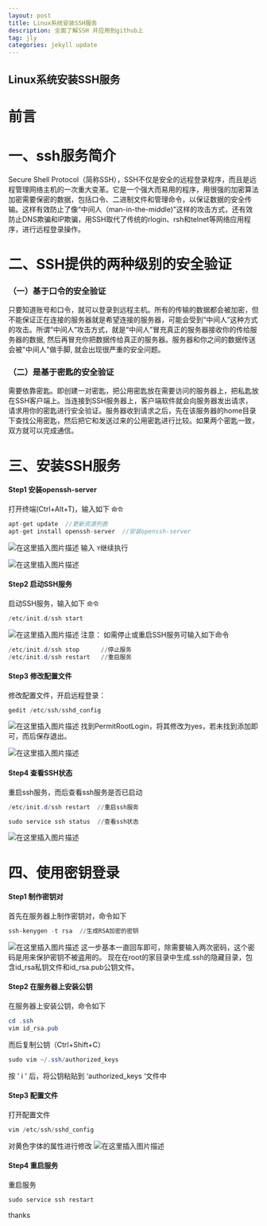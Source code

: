 ```yaml
---
layout: post
title: Linux系统安装SSH服务
description: 全面了解SSH 并应用到github上
tag: jly
categories: jekyll update
---
```

## Linux系统安装SSH服务


# 前言
# 一、ssh服务简介
Secure Shell Protocol（简称SSH），SSH不仅是安全的远程登录程序，而且是远程管理网络主机的一次重大变革。它是一个强大而易用的程序，用很强的加密算法加密需要保密的数据，包括口令、二进制文件和管理命令，以保证数据的安全传输。这样有效防止了像“中间人（man-in-the-middle)”这样的攻击方式，还有效防止DNS欺骗和IP欺骗，用SSH取代了传统的rlogin、rsh和telnet等网络应用程序，进行远程登录操作。


# 二、SSH提供的两种级别的安全验证
### （一）基于口令的安全验证
只要知道账号和口令，就可以登录到远程主机。所有的传输的数据都会被加密，但不能保证正在连接的服务器就是希望连接的服务器，可能会受到“中间人”这种方式的攻击。所谓“中间人”攻击方式，就是“中间人”冒充真正的服务器接收你的传给服务器的数据, 然后再冒充你把数据传给真正的服务器。服务器和你之间的数据传送会被"中间人"做手脚, 就会出现很严重的安全问题。

### （二）是基于密匙的安全验证
需要依靠密匙。即创建一对密匙，把公用密匙放在需要访问的服务器上，把私匙放在SSH客户端上。当连接到SSH服务器上，客户端软件就会向服务器发出请求，请求用你的密匙进行安全验证。服务器收到请求之后，先在该服务器的home目录下查找公用密匙，然后把它和发送过来的公用密匙进行比较。如果两个密匙一致，双方就可以完成通信。

# 三、安装SSH服务
#### Step1 安装openssh-server
打开终端(Ctrl+Alt+T)，输入如下 `命令`
```c
apt-get update  //更新资源列表
apt-get install openssh-server  //安装openssh-server
```
![在这里插入图片描述](https://img-blog.csdnimg.cn/20201130145134855.png?x-oss-process=image/watermark,type_ZmFuZ3poZW5naGVpdGk,shadow_10,text_aHR0cHM6Ly9ibG9nLmNzZG4ubmV0L3dlaXhpbl80NTYzMTg0NQ==,size_16,color_FFFFFF,t_70#pic_center)
输入 `Y`继续执行

![在这里插入图片描述](https://img-blog.csdnimg.cn/20201130145518899.png?x-oss-process=image/watermark,type_ZmFuZ3poZW5naGVpdGk,shadow_10,text_aHR0cHM6Ly9ibG9nLmNzZG4ubmV0L3dlaXhpbl80NTYzMTg0NQ==,size_16,color_FFFFFF,t_70#pic_center)

#### Step2 启动SSH服务
启动SSH服务，输入如下 `命令`
```c
/etc/init.d/ssh start
```

![在这里插入图片描述](https://img-blog.csdnimg.cn/20201130145803725.png#pic_center)
注意：
如需停止或重启SSH服务可输入如下命令

```powershell
/etc/init.d/ssh stop      //停止服务
/etc/init.d/ssh restart   //重启服务
```

#### Step3 修改配置文件
修改配置文件，开启远程登录：
```powershell
gedit /etc/ssh/sshd_config
```
![在这里插入图片描述](https://img-blog.csdnimg.cn/20201130153353292.png#pic_center)
找到PermitRootLogin，将其修改为yes，若未找到添加即可，而后保存退出。

![在这里插入图片描述](https://img-blog.csdnimg.cn/20201130153405546.png?x-oss-process=image/watermark,type_ZmFuZ3poZW5naGVpdGk,shadow_10,text_aHR0cHM6Ly9ibG9nLmNzZG4ubmV0L3dlaXhpbl80NTYzMTg0NQ==,size_16,color_FFFFFF,t_70#pic_center)




#### Step4 查看SSH状态
重启ssh服务，而后查看ssh服务是否已启动
```powershell
/etc/init.d/ssh restart  //重启ssh服务
```
```powershell
sudo service ssh status  //查看ssh状态
```
![在这里插入图片描述](https://img-blog.csdnimg.cn/20201130152524218.png?x-oss-process=image/watermark,type_ZmFuZ3poZW5naGVpdGk,shadow_10,text_aHR0cHM6Ly9ibG9nLmNzZG4ubmV0L3dlaXhpbl80NTYzMTg0NQ==,size_16,color_FFFFFF,t_70#pic_center)

# 四、使用密钥登录
#### Step1 制作密钥对
首先在服务器上制作密钥对，命令如下
```powershell
ssh-kenygen -t rsa  //生成RSA加密的密钥
```
![在这里插入图片描述](https://img-blog.csdnimg.cn/20201130201334272.png?x-oss-process=image/watermark,type_ZmFuZ3poZW5naGVpdGk,shadow_10,text_aHR0cHM6Ly9ibG9nLmNzZG4ubmV0L3dlaXhpbl80NTYzMTg0NQ==,size_16,color_FFFFFF,t_70#pic_center)
这一步基本一直回车即可，除需要输入两次密码，这个密码是用来保护密钥不被盗用的。
现在在root的家目录中生成.ssh的隐藏目录，包含id_rsa私钥文件和id_rsa.pub公钥文件。

#### Step2 在服务器上安装公钥
在服务器上安装公钥，命令如下
```powershell
cd .ssh
vim id_rsa.pub
```
而后复制公钥（Ctrl+Shift+C）

```powershell
sudo vim ~/.ssh/authorized_keys  
```
按 ' i ' 后，将公钥粘贴到 ‘authorized_keys ‘文件中

#### Step3 配置文件
打开配置文件
```powershell
vim /etc/ssh/sshd_config
```
对黄色字体的属性进行修改
![在这里插入图片描述](https://img-blog.csdnimg.cn/20201130202918979.png?x-oss-process=image/watermark,type_ZmFuZ3poZW5naGVpdGk,shadow_10,text_aHR0cHM6Ly9ibG9nLmNzZG4ubmV0L3dlaXhpbl80NTYzMTg0NQ==,size_16,color_FFFFFF,t_70#pic_center)
#### Step4 重启服务
重启服务
```powershell
sudo service ssh restart
```

thanks
